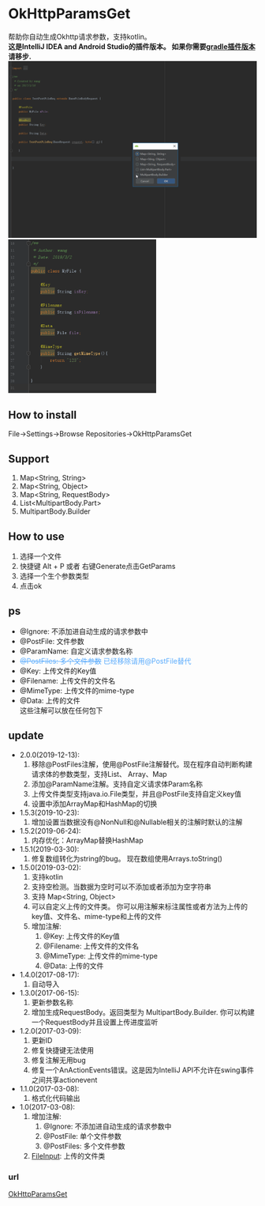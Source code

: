 # OkHttpParamsGet #
帮助你自动生成Okhttp请求参数，支持kotlin。  
**这是IntelliJ IDEA and Android Studio的插件版本。 如果你需要[gradle插件版本](https://github.com/kingwang666/HttpParam) 请移步.**  
<img src="img/getbody.gif" width="600"></img> <img src="img/file.jpg" width="300"></img>

## How to install ##
File->Settings->Browse Repositories->OkHttpParamsGet

## Support ##
      
1. Map&lt;String, String&gt;  
2. Map&lt;String, Object&gt;
3. Map&lt;String, RequestBody&gt;
4. List&lt;MultipartBody.Part&gt;
5. MultipartBody.Builder
## How to use ##
1. 选择一个文件
2. 快捷键 Alt + P 或者 右键Generate点击GetParams
3. 选择一个生个参数类型
4. 点击ok
## ps ##
- @Ignore: 不添加进自动生成的请求参数中
- @PostFile: 文件参数
- @ParamName: 自定义请求参数名称
- <span style="color:#59ABFD"><S>@PostFiles: 多个文件参数</S> 已经移除请用@PostFile替代</span>
- @Key: 上传文件的Key值
- @Filename: 上传文件的文件名
- @MimeType: 上传文件的mime-type
- @Data: 上传的文件  
这些注解可以放在任何包下

## update ##
<ul>
          <li>
            2.0.0(2019-12-13):
            <ol>
                <li>移除@PostFiles注解，使用@PostFile注解替代。现在程序自动判断构建请求体的参数类型，支持List、 Array、Map</li>
                <li>添加@ParamName注解。支持自定义请求体Param名称</li>
                <li>上传文件类型支持java.io.File类型，并且@PostFile支持自定义key值</li>
                <li>设置中添加ArrayMap和HashMap的切换</li>
            </ol>
          </li>
          <li>
            1.5.3(2019-10-23):
            <ol>
                <li>增加设置当数据没有@NonNull和@Nullable相关的注解时默认的注解</li>
            </ol>
          </li>
          <li>
            1.5.2(2019-06-24):
            <ol>
                <li>内存优化：ArrayMap替换HashMap</li>
            </ol>
         </li>
        <li>
            1.5.1(2019-03-30):
            <ol>
                <li>修复数组转化为string的bug。 现在数组使用Arrays.toString()</li>
            </ol>
        </li>
        <li>
            1.5.0(2019-03-02):
            <ol>
                <li>支持kotlin</li>
                <li>支持空检测。当数据为空时可以不添加或者添加为空字符串</li>
                <li>支持 Map&lt;String, Object&gt;</li>
                <li>可以自定义上传的文件类。 你可以用注解来标注属性或者方法为上传的key值、文件名、mime-type和上传的文件</li>
                <li>
                    增加注解:
                    <ol>
                        <li>@Key: 上传文件的Key值</li>
                        <li>@Filename: 上传文件的文件名</li>
                        <li>@MimeType: 上传文件的mime-type</li>
                        <li>@Data: 上传的文件</li>
                    </ol>
                </li>
            </ol>
        </li>
        <li>
            1.4.0(2017-08-17):
            <ol>
                <li>自动导入</li>
            </ol>
        </li>
        <li>
            1.3.0(2017-06-15):
            <ol>
                <li>更新参数名称</li>
                <li>增加生成RequestBody。返回类型为 MultipartBody.Builder. 你可以构建一个RequestBody并且设置上传进度监听</li>
            </ol>
        </li>
        <li>
            1.2.0(2017-03-09):
            <ol>
                <li>更新ID</li>
                <li>修复快捷键无法使用</li>
                <li>修复注解无用bug</li>
                <li>修复一个AnActionEvents错误。这是因为IntelliJ API不允许在swing事件之间共享actionevent</li>
            </ol>
        </li>
        <li>
            1.1.0(2017-03-08):
            <ol>
                <li>格式化代码输出</li>
            </ol>
        </li>
        <li>
            1.0(2017-03-08):
            <ol>
                <li>
                    增加注解:
                    <ol>
                        <li>@Ignore: 不添加进自动生成的请求参数中</li>
                        <li>@PostFile: 单个文件参数</li>
                        <li>@PostFiles: 多个文件参数</li>
                    </ol>
                </li>
                <li>
                    <a href="https://github.com/kingwang666/OkHttpParamsGet/blob/master/extra/FileInput.java">FileInput</a>: 上传的文件类
                </li>
            </ol>
        </li>
</ul>


### url ###
[OkHttpParamsGet](https://plugins.jetbrains.com/plugin/9545-okhttpparamsget)